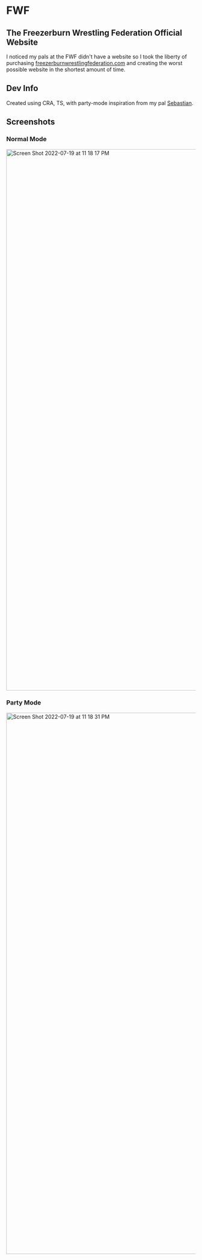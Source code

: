 # FWF

## The Freezerburn Wrestling Federation Official Website

I noticed my pals at the FWF didn't have a website so I took the liberty of purchasing [freezerburnwrestlingfederation.com](www.freezerburnwrestlingfederation.com) and creating the worst possible website in the shortest amount of time. 

## Dev Info 

Created using CRA, TS, with party-mode inspiration from my pal [Sebastian](https://github.com/usernameseb). 

## Screenshots

### Normal Mode

<img width="1436" alt="Screen Shot 2022-07-19 at 11 18 17 PM" src="https://user-images.githubusercontent.com/38962736/179902777-15b90d08-3684-4e49-bc38-b4d59dd6b54a.png">

### Party Mode

<img width="1436" alt="Screen Shot 2022-07-19 at 11 18 31 PM" src="https://user-images.githubusercontent.com/38962736/179902842-cbb240d3-f69a-4b58-aa5b-57fcd8c0b8b0.png">
